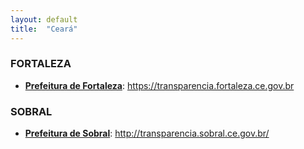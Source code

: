```yaml
---
layout: default
title:  "Ceará"
---
```


### FORTALEZA

-   **[Prefeitura de Fortaleza](https://transparencia.fortaleza.ce.gov.br/)**: https://transparencia.fortaleza.ce.gov.br

### SOBRAL

-   **[Prefeitura de Sobral](http://transparencia.sobral.ce.gov.br/)**: http://transparencia.sobral.ce.gov.br/

